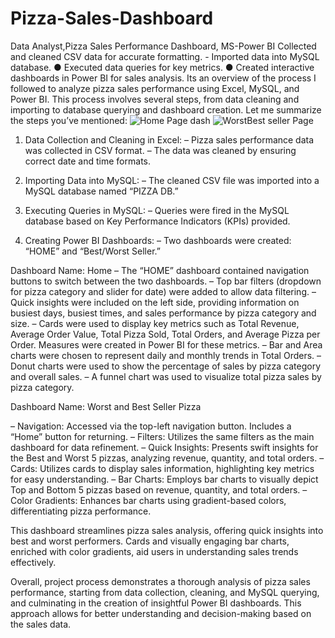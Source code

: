 # Pizza-Sales-Dashboard
Data Analyst,Pizza Sales Performance Dashboard, MS-Power BI   Collected and cleaned CSV data for accurate formatting. - Imported data into MySQL database. ● Executed data queries for key metrics. ● Created interactive dashboards in Power BI for sales analysis.
Its an overview of the process I followed to analyze pizza sales performance using Excel, MySQL, and Power BI. This process involves several steps, from data cleaning and importing to database querying and dashboard creation. Let me summarize the steps you’ve mentioned:
![Home Page dash](https://github.com/SanDev2021/Pizza-Sales-Dashboard/assets/57155806/466254f9-a729-4ec5-93e1-43e9fd4b72cd)
![WorstBest seller Page](https://github.com/SanDev2021/Pizza-Sales-Dashboard/assets/57155806/0063c440-7105-4cc8-8b15-f080ee85fada)

1. Data Collection and Cleaning in Excel:
– Pizza sales performance data was collected in CSV format.
– The data was cleaned by ensuring correct date and time formats.

2. Importing Data into MySQL:
– The cleaned CSV file was imported into a MySQL database named “PIZZA DB.”

3. Executing Queries in MySQL:
– Queries were fired in the MySQL database based on Key Performance Indicators (KPIs) provided.

4. Creating Power BI Dashboards:
– Two dashboards were created: “HOME” and “Best/Worst Seller.”

Dashboard Name: Home
– The “HOME” dashboard contained navigation buttons to switch between the two dashboards.
– Top bar filters (dropdown for pizza category and slider for date) were added to allow data filtering.
– Quick insights were included on the left side, providing information on busiest days, busiest times, and sales performance by pizza category and size.
– Cards were used to display key metrics such as Total Revenue, Average Order Value, Total Pizza Sold, Total Orders, and Average Pizza per Order. Measures were created in Power BI for these metrics.
– Bar and Area charts were chosen to represent daily and monthly trends in Total Orders.
– Donut charts were used to show the percentage of sales by pizza category and overall sales.
– A funnel chart was used to visualize total pizza sales by pizza category.

Dashboard Name: Worst and Best Seller Pizza

– Navigation: Accessed via the top-left navigation button. Includes a “Home” button for returning.
– Filters: Utilizes the same filters as the main dashboard for data refinement.
– Quick Insights: Presents swift insights for the Best and Worst 5 pizzas, analyzing revenue, quantity, and total orders.
– Cards: Utilizes cards to display sales information, highlighting key metrics for easy understanding.
– Bar Charts: Employs bar charts to visually depict Top and Bottom 5 pizzas based on revenue, quantity, and total orders.
– Color Gradients: Enhances bar charts using gradient-based colors, differentiating pizza performance.

This dashboard streamlines pizza sales analysis, offering quick insights into best and worst performers. Cards and visually engaging bar charts, enriched with color gradients, aid users in understanding sales trends effectively.

Overall, project process demonstrates a thorough analysis of pizza sales performance, starting from data collection, cleaning, and MySQL querying, and culminating in the creation of insightful Power BI dashboards. This approach allows for better understanding and decision-making based on the sales data.
